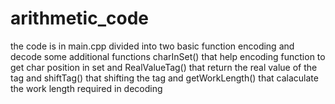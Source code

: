 # arithmetic_code
the code is in main.cpp
divided into two basic function encoding and decode
some additional functions charInSet() that help encoding function to get char position in set
and RealValueTag() that return the real value of the tag
and shiftTag() that shifting the tag
and getWorkLength() that calaculate the work length required in decoding 
